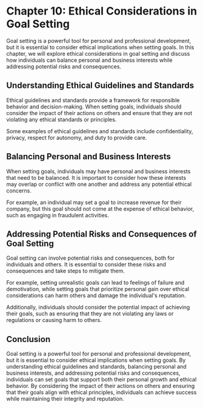 Chapter 10: Ethical Considerations in Goal Setting
==================================================

Goal setting is a powerful tool for personal and professional development, but it is essential to consider ethical implications when setting goals. In this chapter, we will explore ethical considerations in goal setting and discuss how individuals can balance personal and business interests while addressing potential risks and consequences.

Understanding Ethical Guidelines and Standards
----------------------------------------------

Ethical guidelines and standards provide a framework for responsible behavior and decision-making. When setting goals, individuals should consider the impact of their actions on others and ensure that they are not violating any ethical standards or principles.

Some examples of ethical guidelines and standards include confidentiality, privacy, respect for autonomy, and duty to provide care.

Balancing Personal and Business Interests
-----------------------------------------

When setting goals, individuals may have personal and business interests that need to be balanced. It is important to consider how these interests may overlap or conflict with one another and address any potential ethical concerns.

For example, an individual may set a goal to increase revenue for their company, but this goal should not come at the expense of ethical behavior, such as engaging in fraudulent activities.

Addressing Potential Risks and Consequences of Goal Setting
-----------------------------------------------------------

Goal setting can involve potential risks and consequences, both for individuals and others. It is essential to consider these risks and consequences and take steps to mitigate them.

For example, setting unrealistic goals can lead to feelings of failure and demotivation, while setting goals that prioritize personal gain over ethical considerations can harm others and damage the individual's reputation.

Additionally, individuals should consider the potential impact of achieving their goals, such as ensuring that they are not violating any laws or regulations or causing harm to others.

Conclusion
----------

Goal setting is a powerful tool for personal and professional development, but it is essential to consider ethical implications when setting goals. By understanding ethical guidelines and standards, balancing personal and business interests, and addressing potential risks and consequences, individuals can set goals that support both their personal growth and ethical behavior. By considering the impact of their actions on others and ensuring that their goals align with ethical principles, individuals can achieve success while maintaining their integrity and reputation.
